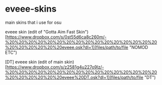# eveee-skins
main skins that i use for osu



eveee skin (edit of "Gotta Aim Fast Skin")
[https://www.dropbox.com/s/0st55d6ca8c260m/-%20%20%20%20%20%20%20%20%20%20%20%20%20%20%20%20%20%20%20%20%20%20eveee.osk?dl=1](files/path/to/file "NOMOD ETC")

[DT] eveee skin (edit of main skin)
[https://www.dropbox.com/s/z2581g4u227o9lz/-%20%20%20%20%20%20%20%20%20%20%20%20%20%20%20%20%20%20%20%20%20%20eveee%20DT.osk?dl=1](files/path/to/file "DT")
